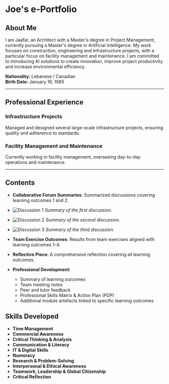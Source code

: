 <h1>Joe's e-Portfolio</h1>

<h2>About Me</h2>
<p>I am Jaafar, an Architect with a Master's degree in Project Management, currently pursuing a Master's degree in Artificial Intelligence. My work focuses on construction, engineering and infrastructure projects, with a particular focus on facility management and maintenance. I am committed to introducing AI solutions to create innovation, improve project productivity and increase environmental efficiency.</p>

<p><strong>Nationality:</strong> Lebanese / Canadian<br>
<strong>Birth Date:</strong> January 16, 1985</p>

<hr>

<h2>Professional Experience</h2>
<h3>Infrastructure Projects</h3>
<p>Managed and designed several large-scale infrastructure projects, ensuring quality and adherence to standards.</p>

<h3>Facility Management and Maintenance</h3>
<p>Currently working in facility management, overseeing day-to-day operations and maintenance.</p>

<hr>

<!-- Continue adding sections as needed -->
## Contents
- **Collaborative Forum Summaries**: Summarized discussions covering learning outcomes 1 and 2.
- ![Discussion 1](images/screenshot1.png)
*Summary of the first discussion.*

- ![Discussion 2](images/screenshot2.png)
*Summary of the second discussion.*

- ![Discussion 3](images/screenshot3.png)
*Summary of the third discussion.*

- **Team Exercise Outcomes**: Results from team exercises aligned with learning outcomes 1-4.
- **Reflective Piece**: A comprehensive reflection covering all learning outcomes.
- **Professional Development**:
  - Summary of learning outcomes
  - Team meeting notes
  - Peer and tutor feedback
  - Professional Skills Matrix & Action Plan (PDP)
  - Additional module artefacts linked to specific learning outcomes

## Skills Developed
- **Time Management** 
- **Commercial Awareness**
- **Critical Thinking & Analysis**
- **Communication & Literacy**
- **IT & Digital Skills**
- **Numeracy**
- **Research & Problem-Solving**
- **Interpersonal & Ethical Awareness**
- **Teamwork, Leadership & Global Citizenship**
- **Critical Reflection**
